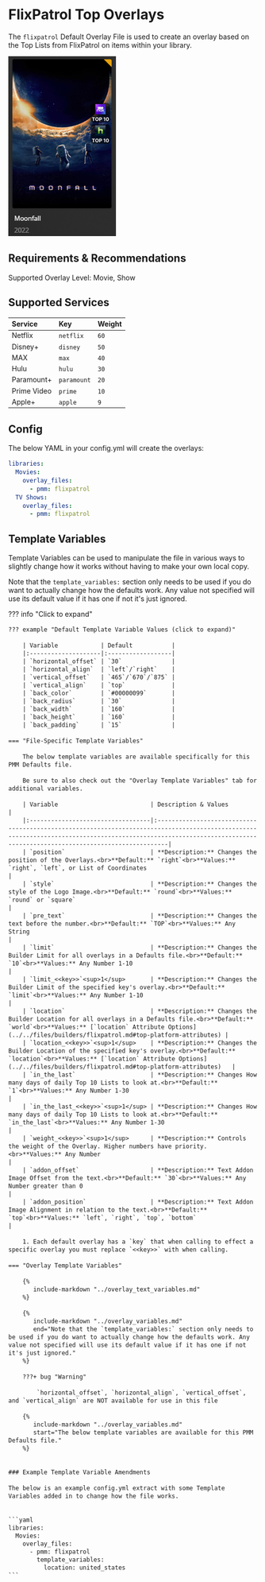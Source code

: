 # FlixPatrol Top Overlays

The `flixpatrol` Default Overlay File is used to create an overlay based on the Top Lists from FlixPatrol on items within your library.

![](images/flixpatrol.png)

## Requirements & Recommendations

Supported Overlay Level: Movie, Show

## Supported Services

| Service     | Key         | Weight |
|:------------|:------------|:-------|
| Netflix     | `netflix`   | `60`   |
| Disney+     | `disney`    | `50`   |
| MAX         | `max`       | `40`   |
| Hulu        | `hulu`      | `30`   |
| Paramount+  | `paramount` | `20`   |
| Prime Video | `prime`     | `10`   |
| Apple+      | `apple`     | `9`    |

## Config

The below YAML in your config.yml will create the overlays:

```yaml
libraries:
  Movies:
    overlay_files:
      - pmm: flixpatrol
  TV Shows:
    overlay_files:
      - pmm: flixpatrol
```

## Template Variables

Template Variables can be used to manipulate the file in various ways to slightly change how it works without having to make your own local copy.

Note that the `template_variables:` section only needs to be used if you do want to actually change how the defaults work. Any value not specified will use its default value if it has one if not it's just ignored.

??? info "Click to expand"

    ??? example "Default Template Variable Values (click to expand)"

        | Variable            | Default           |
        |:--------------------|:------------------|
        | `horizontal_offset` | `30`              |
        | `horizontal_align`  | `left`/`right`    |
        | `vertical_offset`   | `465`/`670`/`875` |
        | `vertical_align`    | `top`             |
        | `back_color`        | `#00000099`       |
        | `back_radius`       | `30`              |
        | `back_width`        | `160`             |
        | `back_height`       | `160`             |
        | `back_padding`      | `15`              |
        
    === "File-Specific Template Variables"

        The below template variables are available specifically for this PMM Defaults file.

        Be sure to also check out the "Overlay Template Variables" tab for additional variables.

        | Variable                          | Description & Values                                                                                                                                                                                                 |
        |:----------------------------------|:---------------------------------------------------------------------------------------------------------------------------------------------------------------------------------------------------------------------|
        | `position`                        | **Description:** Changes the position of the Overlays.<br>**Default:** `right`<br>**Values:** `right`, `left`, or List of Coordinates                                                                                |
        | `style`                           | **Description:** Changes the style of the Logo Image.<br>**Default:** `round`<br>**Values:** `round` or `square`                                                                                                     |
        | `pre_text`                        | **Description:** Changes the text before the number.<br>**Default:** `TOP`<br>**Values:** Any String                                                                                                                 |
        | `limit`                           | **Description:** Changes the Builder Limit for all overlays in a Defaults file.<br>**Default:** `10`<br>**Values:** Any Number 1-10                                                                                  |
        | `limit_<<key>>`<sup>1</sup>       | **Description:** Changes the Builder Limit of the specified key's overlay.<br>**Default:** `limit`<br>**Values:** Any Number 1-10                                                                                    |
        | `location`                        | **Description:** Changes the Builder Location for all overlays in a Defaults file.<br>**Default:** `world`<br>**Values:** [`location` Attribute Options](../../files/builders/flixpatrol.md#top-platform-attributes) |
        | `location_<<key>>`<sup>1</sup>    | **Description:** Changes the Builder Location of the specified key's overlay.<br>**Default:** `location`<br>**Values:** [`location` Attribute Options](../../files/builders/flixpatrol.md#top-platform-attributes)   |
        | `in_the_last`                     | **Description:** Changes How many days of daily Top 10 Lists to look at.<br>**Default:** `1`<br>**Values:** Any Number 1-30                                                                                          |
        | `in_the_last_<<key>>`<sup>1</sup> | **Description:** Changes How many days of daily Top 10 Lists to look at.<br>**Default:** `in_the_last`<br>**Values:** Any Number 1-30                                                                                |
        | `weight_<<key>>`<sup>1</sup>      | **Description:** Controls the weight of the Overlay. Higher numbers have priority.<br>**Values:** Any Number                                                                                                         |
        | `addon_offset`                    | **Description:** Text Addon Image Offset from the text.<br>**Default:** `30`<br>**Values:** Any Number greater than 0                                                                                                |
        | `addon_position`                  | **Description:** Text Addon Image Alignment in relation to the text.<br>**Default:** `top`<br>**Values:** `left`, `right`, `top`, `bottom`                                                                           |

        1. Each default overlay has a `key` that when calling to effect a specific overlay you must replace `<<key>>` with when calling.

    === "Overlay Template Variables"

        {%
           include-markdown "../overlay_text_variables.md"
        %}

        {%
           include-markdown "../overlay_variables.md"
           end="Note that the `template_variables:` section only needs to be used if you do want to actually change how the defaults work. Any value not specified will use its default value if it has one if not it's just ignored."
        %}

        ???+ bug "Warning"

            `horizontal_offset`, `horizontal_align`, `vertical_offset`, and `vertical_align` are NOT available for use in this file

        {%
           include-markdown "../overlay_variables.md"
           start="The below template variables are available for this PMM Defaults file."
        %}


    ### Example Template Variable Amendments

    The below is an example config.yml extract with some Template Variables added in to change how the file works.


    ```yaml
    libraries:
      Movies:
        overlay_files:
          - pmm: flixpatrol
            template_variables:
              location: united_states
    ```
